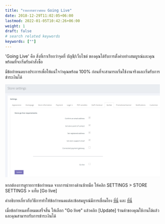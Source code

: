 ```yaml
---
title: "รายการตรวจสอบ Going Live"
date: 2018-12-29T11:02:05+06:00
lastmod: 2022-01-05T10:42:26+06:00
weight: 1
draft: false
# search related keywords
keywords: [""]
---
```

'Going Live' คือ สิ่งที่เราเรียกว่าจุดที่ บัญชี/เว็บไซต์ ของคุณได้รับการตั้งค่าอย่างสมบูรณ์และคุณพร้อมที่จะเริ่มรับคำสั่งซื้อ

มีข้อกำหนดบางประการเพื่อให้แน่ใจว่าคุณพร้อม 100% ก่อนที่จะสามารถเริ่มใช้งานจริงและเริ่มรับการชำระเงินได้

![image example](img-8.jpg "image")

หากต้องการดูรายการข้อกำหนด จากการนำทางด้านซ้ายมือ ให้คลิก SETTINGS > STORE SETTINGS > แท็บ [Go live]

คำอธิบายเกี่ยวกับวิธีการทำให้ข้อกำหนดแต่ละข้อสมบูรณ์มีการเชื่อมโยง [ที่นี่](/help/th/going-live/connect-a-payment-gateway/) และ [ที่นี่](/help/th/going-live/setting-store-information/)

เมื่อข้อกำหนดทั้งหมดเสร็จสิ้น ให้เลือก "Go live" แล้วคลิก [Update] ร้านค้าของคุณใช้งานได้แล้ว และคุณสามารถรับการชำระเงินได้

